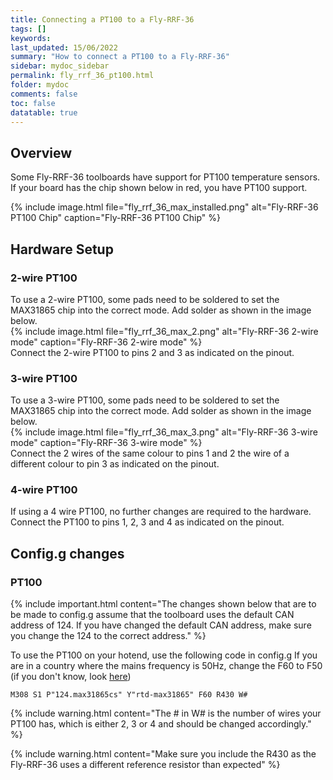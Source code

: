 ```yaml
---
title: Connecting a PT100 to a Fly-RRF-36
tags: []
keywords: 
last_updated: 15/06/2022
summary: "How to connect a PT100 to a Fly-RRF-36"
sidebar: mydoc_sidebar
permalink: fly_rrf_36_pt100.html
folder: mydoc
comments: false
toc: false
datatable: true
---
```


## Overview

Some Fly-RRF-36 toolboards have support for PT100 temperature sensors.  
If your board has the chip shown below in red, you have PT100 support.  

{% include image.html file="fly_rrf_36_max_installed.png" alt="Fly-RRF-36 PT100 Chip" caption="Fly-RRF-36 PT100 Chip" %}  

## Hardware Setup

### 2-wire PT100

To use a 2-wire PT100, some pads need to be soldered to set the MAX31865 chip into the correct mode. Add solder as shown in the image below.  
{% include image.html file="fly_rrf_36_max_2.png" alt="Fly-RRF-36 2-wire mode" caption="Fly-RRF-36 2-wire mode" %}  
Connect the 2-wire PT100 to pins 2 and 3 as indicated on the pinout.  

### 3-wire PT100

To use a 3-wire PT100, some pads need to be soldered to set the MAX31865 chip into the correct mode. Add solder as shown in the image below.  
{% include image.html file="fly_rrf_36_max_3.png" alt="Fly-RRF-36 3-wire mode" caption="Fly-RRF-36 3-wire mode" %}  
Connect the 2 wires of the same colour to pins 1 and 2 the wire of a different colour to pin 3 as indicated on the pinout.

### 4-wire PT100

If using a 4 wire PT100, no further changes are required to the hardware. Connect the PT100 to pins 1, 2, 3 and 4 as indicated on the pinout.  

## Config.g changes

### PT100

{% include important.html content="The changes shown below that are to be made to config.g assume that the toolboard uses the default CAN address of 124. If you have changed the default CAN address, make sure you change the 124 to the correct address." %}

To use the PT100 on your hotend, use the following code in config.g
If you are in a country where the mains frequency is 50Hz, change the F60 to F50 (if you don't know, look [here](https://www.oaktreeproducts.com/img/product/description/List%20of%20Worldwide%20AC%20Voltages.pdf))

```text
M308 S1 P"124.max31865cs" Y"rtd-max31865" F60 R430 W#
```

{% include warning.html content="The # in W# is the number of wires your PT100 has, which is either 2, 3 or 4 and should be changed accordingly." %}

{% include warning.html content="Make sure you include the R430 as the Fly-RRF-36 uses a different reference resistor than expected" %}

